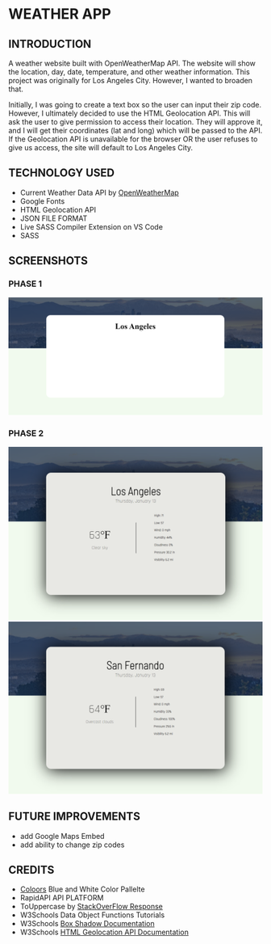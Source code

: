 # WEATHER APP

## INTRODUCTION
A weather website built with OpenWeatherMap API. The website will show the location, day, date, temperature, and other weather information. This project was originally for Los Angeles City. However, I wanted to broaden that. 


Initially, I was going to create a text box so the user can input their zip code. However, I ultimately decided to use the HTML Geolocation API. This will ask the user to give permission to access their location. They will approve it, and I will get their coordinates (lat and long) which will be passed to the API. If the Geolocation API is unavailable for the browser OR the user refuses to give us access, the site will default to Los Angeles City. 

## TECHNOLOGY USED
- Current Weather Data API by [OpenWeatherMap](https://openweathermap.org/)   
- Google Fonts 
- HTML Geolocation API  
- JSON FILE FORMAT  
- Live SASS Compiler Extension on VS Code  
- SASS 

## SCREENSHOTS
### PHASE 1
![Screen1](https://github.com/kyledeguzmanx/fDev-website-WeatherAppV1/blob/master/img/D1S100.png)
### PHASE 2
![SCREEN2](https://github.com/kyledeguzmanx/fDev-website-WeatherAppV1/blob/master/img/D2S100.png)
![SCREEN2](https://github.com/kyledeguzmanx/fDev-website-WeatherAppV1/blob/master/img/D2S101.png)
## FUTURE IMPROVEMENTS
- add Google Maps Embed  
- add ability to change zip codes  

## CREDITS 
- [Coloors](https://coolors.co/palettes/trending) Blue and White Color Pallelte
- RapidAPI API PLATFORM   
- ToUppercase by [StackOverFlow Response](https://stackoverflow.com/questions/1026069/how-do-i-make-the-first-letter-of-a-string-uppercase-in-javascript)
- W3Schools Data Object Functions Tutorials   
- W3Schools [Box Shadow Documentation](https://www.w3schools.com/cssref/css3_pr_box-shadow.asp)  
- W3Schools [HTML Geolocation API Documentation](https://www.w3schools.com/html/html5_geolocation.asp)  